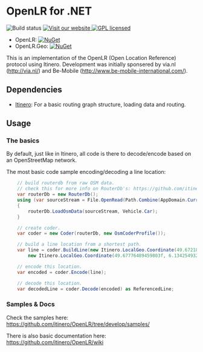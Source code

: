 # OpenLR for .NET

![Build status](http://build.itinero.tech/app/rest/builds/buildType:(id:Itinero_Openlr)/statusIcon)
[![Visit our website](https://img.shields.io/badge/website-itinero.tech-020031.svg) ](http://www.itinero.tech/)
[![GPL licensed](https://img.shields.io/badge/license-Apache%202.0-blue.svg)](https://github.com/itinero/openlr/blob/develop/LICENSE.md)

- OpenLR: [![NuGet](https://img.shields.io/nuget/v/OpenLR.svg?style=flat)](https://www.nuget.org/packages/OpenLR/)  
- OpenLR.Geo: [![NuGet](https://img.shields.io/nuget/v/OpenLR.Geo.svg?style=flat)](https://www.nuget.org/packages/OpenLR.Geo/)  

This is an implementation of the OpenLR (Open Location Reference) protocol using Itinero. Development was initially sponsered by via.nl (http://via.nl/) and Be-Mobile (http://www.be-mobile-international.com/). 

## Dependencies

* [Itinero](https://github.com/itinero/routing): For a basic routing graph structure, loading data and routing.

## Usage

### The basics

By default, just like in Itinero, all code is there to decode/encode based on an OpenStreetMap network. 

The most basic code sample encoding/decoding a line location:

```csharp
    // build routerdb from raw OSM data.
    // check this for more info on RouterDb's: https://github.com/itinero/routing/wiki/RouterDb
    var routerDb = new RouterDb();
    using (var sourceStream = File.OpenRead(Path.Combine(AppDomain.CurrentDomain.BaseDirectory, "luxembourg-latest.osm.pbf")))
    {
        routerDb.LoadOsmData(sourceStream, Vehicle.Car);
    }

    // create coder.
    var coder = new Coder(routerDb, new OsmCoderProfile());

    // build a line location from a shortest path.
    var line = coder.BuildLine(new Itinero.LocalGeo.Coordinate(49.67218282319583f, 6.142280101776122f),
        new Itinero.LocalGeo.Coordinate(49.67776489459803f, 6.1342549324035645f));

    // encode this location.
    var encoded = coder.Encode(line);

    // decode this location.
    var decodedLine = coder.Decode(encoded) as ReferencedLine;
```

### Samples & Docs

Check the samples here: https://github.com/itinero/OpenLR/tree/develop/samples/

There is also basic documentation here: https://github.com/itinero/OpenLR/wiki
